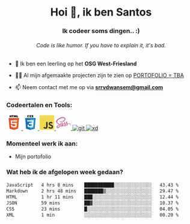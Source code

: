<h1 align="center">Hoi 👋, ik ben Santos</h1>
<h3 align="center">Ik codeer soms dingen.. :)</h3>
<h6 color="#FDFDFD" align="center"><i>Code is like humor. If you have to explain it, it's bad.</i></h6>

- 🌱 Ik ben een leerling op het **OSG West-Friesland**

- 👨‍💻 Al mijn afgemaakte projecten zijn te zien op [PORTOFOLIO = TBA](#)

- 📫 Neem contact met me op via **srrvdwansem@gmail.com**

<p align="left">
</p>

<h3 align="left">Codeertalen en Tools:</h3>
<p align="left"> <a href="https://www.w3.org/html/" target="_blank" rel="noreferrer"> <img src="https://raw.githubusercontent.com/devicons/devicon/master/icons/html5/html5-original-wordmark.svg" alt="html5" width="40" height="40"/> <a href="https://www.w3schools.com/css/" target="_blank" rel="noreferrer"> <img src="https://raw.githubusercontent.com/devicons/devicon/master/icons/css3/css3-original-wordmark.svg" alt="css3" width="40" height="40"/> </a>  </a> <a href="https://developer.mozilla.org/en-US/docs/Web/JavaScript" target="_blank" rel="noreferrer"> <img src="https://raw.githubusercontent.com/devicons/devicon/master/icons/javascript/javascript-original.svg" alt="javascript" width="40" height="40"/> </a> <a href="https://sass-lang.com" target="_blank" rel="noreferrer"> <img src="https://raw.githubusercontent.com/devicons/devicon/master/icons/sass/sass-original.svg" alt="sass" width="40" height="40"/> </a> <a href="https://git-scm.com/" target="_blank" rel="noreferrer"> <img src="https://www.vectorlogo.zone/logos/git-scm/git-scm-icon.svg" alt="git" width="40" height="40"/> </a> <a href="https://www.adobe.com/products/xd.html" target="_blank" rel="noreferrer"> <img src="https://cdn.worldvectorlogo.com/logos/adobe-xd.svg" alt="xd" width="40" height="40"/> </a> </p>

### Momenteel werk ik aan:
- Mijn portofolio

### Wat heb ik de afgelopen week gedaan?
<!--START_SECTION:waka-->

```text
JavaScript   4 hrs 8 mins    ███████████░░░░░░░░░░░░░░   43.43 %
Markdown     2 hrs 48 mins   ███████▒░░░░░░░░░░░░░░░░░   29.47 %
HTML         1 hr 11 mins    ███░░░░░░░░░░░░░░░░░░░░░░   12.44 %
JSON         59 mins         ██▓░░░░░░░░░░░░░░░░░░░░░░   10.37 %
CSS          23 mins         █░░░░░░░░░░░░░░░░░░░░░░░░   04.05 %
XML          1 min           ░░░░░░░░░░░░░░░░░░░░░░░░░   00.20 %
```

<!--END_SECTION:waka-->


<!--<p>&nbsp;<img align="center" src="https://github-readme-stats.vercel.app/api?username=santosvdw&show_icons=true&locale=en" alt="santosvdw" /></p>-->
